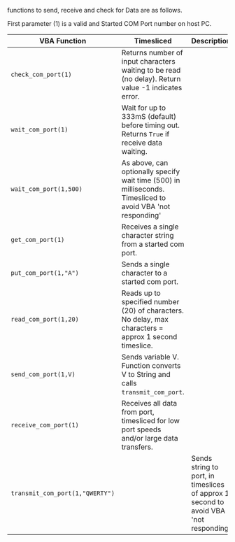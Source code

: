functions to send, receive and check for Data are as follows. 

First parameter (1) is a valid and Started COM Port number on host PC.

| VBA Function               | Timesliced | Description                                                                                                   |
| ---------------------------|----------- | --------------------------------------------------------------------------------------------------------------|
| `check_com_port(1)`                  | Returns number of input characters waiting to be read (no delay). Return value -1 indicates error.            |
| `wait_com_port(1)`                   | Wait for up to 333mS (default) before timing out. Returns `True` if receive data waiting.                     |
| `wait_com_port(1,500)`               | As above, can optionally specify wait time (500) in milliseconds. Timesliced to avoid VBA 'not responding'           |  
| `get_com_port(1)`                    | Receives a single character string from a started com port.                                                   |
| `put_com_port(1,"A")`                | Sends a single character to a started com port.                                                               |
| `read_com_port(1,20)`                | Reads up to specified number (20) of characters. No delay, max characters = approx 1 second timeslice.        |
| `send_com_port(1,V)`                 | Sends variable V. Function converts V to String and calls `transmit_com_port`.                                |
| `receive_com_port(1)`                | Receives all data from port, timesliced for low port speeds and/or large data transfers.                      |
| `transmit_com_port(1,"QWERTY")` |     | Sends string to port, in timeslices of approx 1 second to avoid VBA 'not responding'                          |

